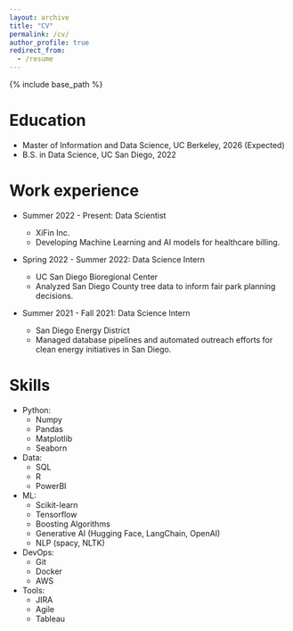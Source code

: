 ```yaml
---
layout: archive
title: "CV"
permalink: /cv/
author_profile: true
redirect_from:
  - /resume
---
```


{% include base_path %}

Education
======
* Master of Information and Data Science, UC Berkeley, 2026 (Expected)
* B.S. in Data Science, UC San Diego, 2022

Work experience
======
* Summer 2022 - Present: Data Scientist
  * XiFin Inc.
  * Developing Machine Learning and AI models for healthcare billing.

* Spring 2022 - Summer 2022: Data Science Intern
  * UC San Diego Bioregional Center
  * Analyzed San Diego County tree data to inform fair park planning decisions.


* Summer 2021 - Fall 2021: Data Science Intern
  * San Diego Energy District
  * Managed database pipelines and automated outreach efforts for clean energy initiatives in San Diego.
  
Skills
======
* Python:
  * Numpy
  * Pandas 
  * Matplotlib
  * Seaborn
* Data:
  * SQL
  * R
  * PowerBI
* ML: 
  * Scikit-learn
  * Tensorflow
  * Boosting Algorithms
  * Generative AI (Hugging Face, LangChain, OpenAI)
  * NLP (spacy, NLTK)
* DevOps: 
  * Git
  * Docker
  * AWS
* Tools:
  * JIRA
  * Agile
  * Tableau


